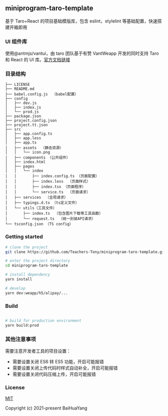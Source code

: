 ## miniprogram-taro-template

基于 Taro+React 的项目基础模版库，包含 eslint，stylelint 等基础配置，快速搭建开箱即用

### UI 组件库

使用@antmjs/vantui，由 taro 团队基于有赞 VantWeapp 开发的同时支持 Taro 和 React 的 UI 库。[官方文档链接](https://antm-js.gitee.io/vantui/#/home)

### 目录结构

```
├── LICENSE
├── README.md
├── babel.config.js  （babel配置）
├── config
│   ├── dev.js
│   ├── index.js
│   └── prod.js
├── package.json
├── project.config.json
├── project.tt.json
├── src
│   ├── app.config.ts
│   ├── app.less
│   ├── app.ts
│   ├── assets  （静态资源）
│   │   └── icon.png
│   ├── components （公共组件）
│   ├── index.html
│   ├── pages
│   │   └── index
│   │       ├── index.config.ts （页面配置）
│   │       ├── index.less  （页面样式）
│   │       ├── index.tsx （页面程序）
│   │       └── service.ts  （页面请求）
│   ├── services  （全局请求）
│   ├── typings.d.ts （ts定义文件）
│   └── utils（工具文件）
│       ├── index.ts  （包含图片下载等工具函数）
│       └── request.ts  （统一封装API请求）
└── tsconfig.json （TS config）

```

### Getting started

```bash
# clone the project
git clone https://github.com/Teachers-Tony/miniprogram-taro-template.git

# enter the project directory
cd miniprogram-taro-template

# install dependency
yarn install

# develop
yarn dev:weapp/h5/alipay/...
```

### Build

```bash

# build for production environment
yarn build:prod
```

### 其他注意事项

需要注意开发者工具的项目设置：

- 需要设置关闭 ES6 转 ES5 功能，开启可能报错
- 需要设置关闭上传代码时样式自动补全，开启可能报错
- 需要设置关闭代码压缩上传，开启可能报错

### License

[MIT](https://github.com/Teachers-Tony/miniprogram-taro-template/blob/main/LICENSE)

Copyright (c) 2021-present BaiHuaYang
